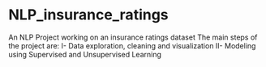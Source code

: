# NLP_insurance_ratings
An NLP Project working on an insurance ratings dataset
The main steps of the project are:
I- Data exploration, cleaning and visualization
II- Modeling using Supervised and Unsupervised Learning
